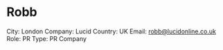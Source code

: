 # Robb

City: London
Company: Lucid
Country: UK
Email: robb@lucidonline.co.uk
Role: PR
Type: PR Company